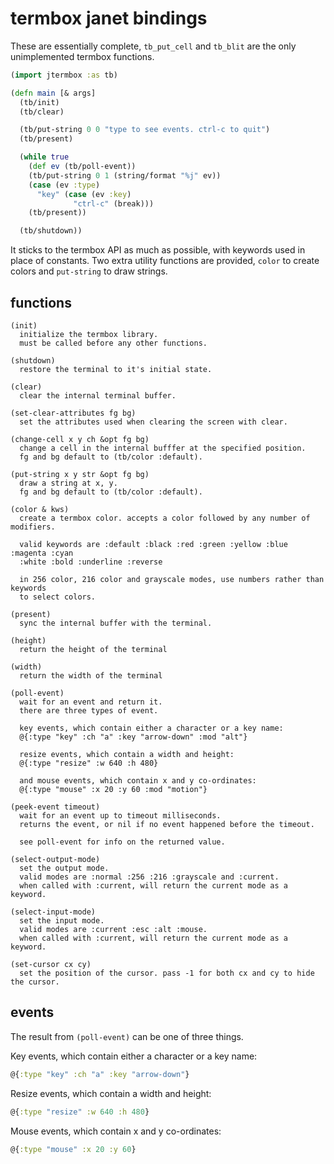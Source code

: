 # termbox janet bindings

These are essentially complete, `tb_put_cell` and `tb_blit` are the only unimplemented termbox functions.

```clojure
(import jtermbox :as tb)

(defn main [& args]
  (tb/init)
  (tb/clear)

  (tb/put-string 0 0 "type to see events. ctrl-c to quit")
  (tb/present)

  (while true
    (def ev (tb/poll-event))
    (tb/put-string 0 1 (string/format "%j" ev))
    (case (ev :type)
      "key" (case (ev :key)
              "ctrl-c" (break)))
    (tb/present))

  (tb/shutdown))
```

It sticks to the termbox API as much as possible, with keywords used in place of constants. Two extra utility functions are provided, `color` to create colors and `put-string` to draw strings.

## functions

```
(init)
  initialize the termbox library.
  must be called before any other functions.
  
(shutdown)
  restore the terminal to it's initial state.

(clear)
  clear the internal terminal buffer.

(set-clear-attributes fg bg)
  set the attributes used when clearing the screen with clear.

(change-cell x y ch &opt fg bg)
  change a cell in the internal bufffer at the specified position.
  fg and bg default to (tb/color :default).
  
(put-string x y str &opt fg bg)
  draw a string at x, y.
  fg and bg default to (tb/color :default).

(color & kws)
  create a termbox color. accepts a color followed by any number of modifiers.
  
  valid keywords are :default :black :red :green :yellow :blue :magenta :cyan
  :white :bold :underline :reverse
  
  in 256 color, 216 color and grayscale modes, use numbers rather than keywords
  to select colors.

(present)
  sync the internal buffer with the terminal.

(height)
  return the height of the terminal

(width)
  return the width of the terminal

(poll-event)
  wait for an event and return it.
  there are three types of event.
  
  key events, which contain either a character or a key name:
  @{:type "key" :ch "a" :key "arrow-down" :mod "alt"}
  
  resize events, which contain a width and height:
  @{:type "resize" :w 640 :h 480}
  
  and mouse events, which contain x and y co-ordinates:
  @{:type "mouse" :x 20 :y 60 :mod "motion"}
  
(peek-event timeout)
  wait for an event up to timeout milliseconds.
  returns the event, or nil if no event happened before the timeout.
  
  see poll-event for info on the returned value.

(select-output-mode)
  set the output mode.
  valid modes are :normal :256 :216 :grayscale and :current.
  when called with :current, will return the current mode as a keyword.
  
(select-input-mode)
  set the input mode.
  valid modes are :current :esc :alt :mouse.
  when called with :current, will return the current mode as a keyword.

(set-cursor cx cy)
  set the position of the cursor. pass -1 for both cx and cy to hide the cursor.
```

## events

The result from `(poll-event)` can be one of three things.

Key events, which contain either a character or a key name:
```clojure
@{:type "key" :ch "a" :key "arrow-down"}
```
Resize events, which contain a width and height:
```clojure
@{:type "resize" :w 640 :h 480}
```
Mouse events, which contain x and y co-ordinates:
```clojure
@{:type "mouse" :x 20 :y 60}
```
